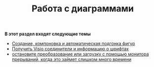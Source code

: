 ﻿---
title: Работа с диаграммами
type: docs
weight: 40
url: /ru/python-java/working-with-diagrams/
---
**В этот раздел входят следующие темы** 
- [Создание, компоновка и автоматическая подгонка фигур](/diagram/ru/python-java/create-layout-and-auto-fit-shapes/)
- [Получить Visio соединители и информацию о шрифтах](/diagram/ru/python-java/retrieve-visio-connectors-and-font-information/)
- [остановите преобразование или загрузку с помощью монитора прерываний, когда это займет слишком много времени](/diagram/ru/python-java/stop-conversion-or-loading-using-interruptmonitor-when-it-is-taking-too-long/)
